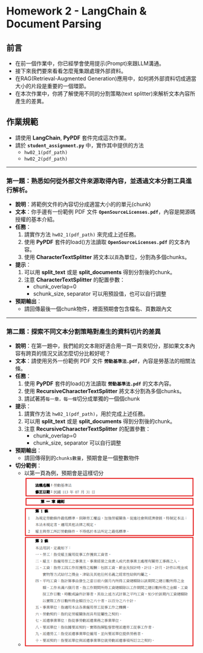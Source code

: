 # Homework 2 - LangChain & Document Parsing

## 前言

* 在前一個作業中，你已經學會使用提示(Prompt)來跟LLM溝通。
* 接下來我們要來看看怎麼蒐集跟處理外部資料。
* 在RAG(Retrieval-Augmented Generation)應用中，如何將外部資料切成適當大小的片段是重要的一個環節。
* 在本次作業中，你將了解使用不同的分割策略(text splitter)來解析文本內容所產生的差異。

## 作業規範

* 請使用 **LangChain**, **PyPDF** 套件完成這次作業。
* 請於 **`student_assignment.py`** 中，實作其中提供的方法
    * `hw02_1(pdf_path)`
    * `hw02_2(pdf_path)`

---

### 第一題：熟悉如何從外部文件來源取得內容，並透過文本分割工具進行解析。

* **說明**：將範例文件的內容切分成適當大小的的單元(chunk)
* **文本**：你手邊有一份範例 PDF 文件 **`OpenSourceLicenses.pdf`**，內容是開源碼授權的基本介紹。
* **任務**：
  1. 請實作方法 `hw02_1(pdf_path)` 來完成上述任務。
  2. 使用 **PyPDF** 套件的load()方法讀取 **`OpenSourceLicenses.pdf`** 的文本內容。
  3. 使用 **CharacterTextSplitter** 將文本以`頁`為單位，分割為多個chunks。
* **提示**：
  1. 可以用 **split_text** 或是 **split_documents** 得到分割後的chunk。
  2. 注意 **CharacterTextSplitter** 的配置參數：
      - chunk_overlap=0
      - schunk_size, separator 可以用預設值，也可以自行調整
* **預期輸出**：
  - 請回傳最後一個chunk物件，裡面預期會包含檔名、頁數跟內文

---

### 第二題：探索不同文本分割策略對產生的資料切片的差異

* **說明**：在第一題中，我們給的文本剛好適合用一頁一頁來切分，那如果文本內容有跨頁的情況又該怎麼切分比較好呢？
* **文本**：請使用另外一份範例 PDF 文件 **`勞動基準法.pdf`**，內容是勞基法的相關法條。
* **任務**：
  1. 使用 **PyPDF** 套件的load()方法讀取 **`勞動基準法.pdf`** 的文本內容。
  2. 使用 **RecursiveCharacterTextSplitter** 將文本分割為多個chunks。
  3. 請試著將`每一章，每一條`切分成單獨的一個個chunk
* **提示**：
  1. 請實作方法 `hw02_1(pdf_path)`，用於完成上述任務。
  2. 可以用 **split_text** 或是 **split_documents** 得到分割後的chunk。
  3. 注意 **RecursiveCharacterTextSplitter** 的配置參數：
      - chunk_overlap=0
      - chunk_size, separator 可以自行調整
* **預期輸出**：
  - 請回傳得到的`chunks數量`，預期會是一個整數物件
* **切分範例**：
  - 以第一頁為例，預期會是這樣切分
  - ![Alt text](./chunks_example.png "Optional title")